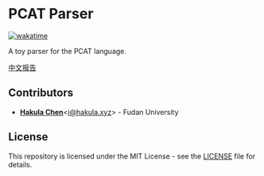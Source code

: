 # PCAT Parser

[![wakatime](https://wakatime.com/badge/user/f4a35a1f-0e29-4093-a647-e66aad164737/project/fb1abada-88bc-4df7-a81d-c7bb1af6fdfc.svg)](https://wakatime.com/badge/user/f4a35a1f-0e29-4093-a647-e66aad164737/project/fb1abada-88bc-4df7-a81d-c7bb1af6fdfc)

A toy parser for the PCAT language.

[中文报告](./docs/report.md)

## Contributors

- [**Hakula Chen**](https://github.com/hakula139)<[i@hakula.xyz](mailto:i@hakula.xyz)> - Fudan University

## License

This repository is licensed under the MIT License - see the [LICENSE](./LICENSE) file for details.
